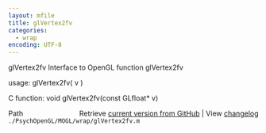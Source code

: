 ```yaml
---
layout: mfile
title: glVertex2fv
categories:
  - wrap
encoding: UTF-8
---
```


glVertex2fv  Interface to OpenGL function glVertex2fv

usage:  glVertex2fv( v )

C function:  void glVertex2fv(const GLfloat\* v)


<div class="code_header" style="text-align:right;">
  <span style="float:left;">Path&nbsp;&nbsp;</span> <span class="counter">Retrieve <a href=
  "https://raw.github.com/Psychtoolbox-3/Psychtoolbox-3/beta/./PsychOpenGL/MOGL/wrap/glVertex2fv.m">current version from GitHub</a> | View <a href=
  "https://github.com/Psychtoolbox-3/Psychtoolbox-3/commits/beta/./PsychOpenGL/MOGL/wrap/glVertex2fv.m">changelog</a></span>
</div>
<div class="code">
  <code>./PsychOpenGL/MOGL/wrap/glVertex2fv.m</code>
</div>
